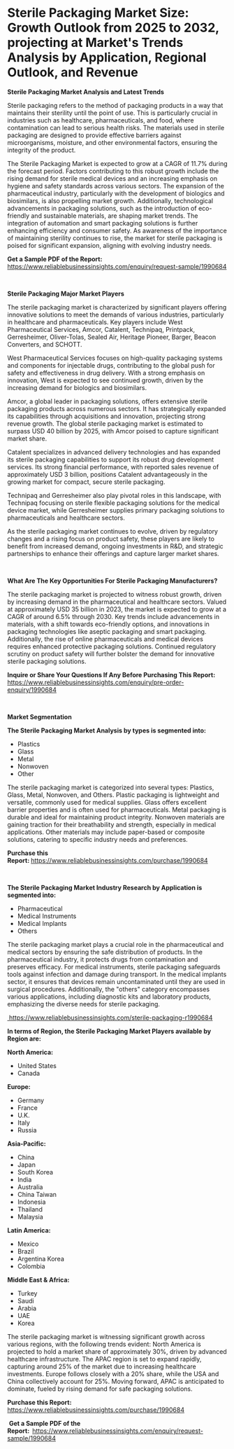<p><h1>Sterile Packaging Market Size: Growth Outlook from 2025 to 2032, projecting at Market's Trends Analysis by Application, Regional Outlook, and Revenue</h1></p><p><strong>Sterile Packaging Market Analysis and Latest Trends</strong></p>
<p><p>Sterile packaging refers to the method of packaging products in a way that maintains their sterility until the point of use. This is particularly crucial in industries such as healthcare, pharmaceuticals, and food, where contamination can lead to serious health risks. The materials used in sterile packaging are designed to provide effective barriers against microorganisms, moisture, and other environmental factors, ensuring the integrity of the product.</p><p>The Sterile Packaging Market is expected to grow at a CAGR of 11.7% during the forecast period. Factors contributing to this robust growth include the rising demand for sterile medical devices and an increasing emphasis on hygiene and safety standards across various sectors. The expansion of the pharmaceutical industry, particularly with the development of biologics and biosimilars, is also propelling market growth. Additionally, technological advancements in packaging solutions, such as the introduction of eco-friendly and sustainable materials, are shaping market trends. The integration of automation and smart packaging solutions is further enhancing efficiency and consumer safety. As awareness of the importance of maintaining sterility continues to rise, the market for sterile packaging is poised for significant expansion, aligning with evolving industry needs.</p></p>
<p><strong>Get a Sample PDF of the Report:&nbsp;</strong> <a href="https://www.reliablebusinessinsights.com/enquiry/request-sample/1990684?utm_campaign=3113&utm_medium=2&utm_source=Github&utm_content=ia&utm_term=13042025&utm_id=sterile-packaging">https://www.reliablebusinessinsights.com/enquiry/request-sample/1990684</a></p>
<p>&nbsp;</p>
<p><strong>Sterile Packaging Major Market Players</strong></p>
<p><p>The sterile packaging market is characterized by significant players offering innovative solutions to meet the demands of various industries, particularly in healthcare and pharmaceuticals. Key players include West Pharmaceutical Services, Amcor, Catalent, Technipaq, Printpack, Gerresheimer, Oliver-Tolas, Sealed Air, Heritage Pioneer, Barger, Beacon Converters, and SCHOTT. </p><p>West Pharmaceutical Services focuses on high-quality packaging systems and components for injectable drugs, contributing to the global push for safety and effectiveness in drug delivery. With a strong emphasis on innovation, West is expected to see continued growth, driven by the increasing demand for biologics and biosimilars.</p><p>Amcor, a global leader in packaging solutions, offers extensive sterile packaging products across numerous sectors. It has strategically expanded its capabilities through acquisitions and innovation, projecting strong revenue growth. The global sterile packaging market is estimated to surpass USD 40 billion by 2025, with Amcor poised to capture significant market share.</p><p>Catalent specializes in advanced delivery technologies and has expanded its sterile packaging capabilities to support its robust drug development services. Its strong financial performance, with reported sales revenue of approximately USD 3 billion, positions Catalent advantageously in the growing market for compact, secure sterile packaging.</p><p>Technipaq and Gerresheimer also play pivotal roles in this landscape, with Technipaq focusing on sterile flexible packaging solutions for the medical device market, while Gerresheimer supplies primary packaging solutions to pharmaceuticals and healthcare sectors.</p><p>As the sterile packaging market continues to evolve, driven by regulatory changes and a rising focus on product safety, these players are likely to benefit from increased demand, ongoing investments in R&D, and strategic partnerships to enhance their offerings and capture larger market shares.</p></p>
<p>&nbsp;</p>
<p><strong>What Are The Key Opportunities For Sterile Packaging Manufacturers?</strong></p>
<p><p>The sterile packaging market is projected to witness robust growth, driven by increasing demand in the pharmaceutical and healthcare sectors. Valued at approximately USD 35 billion in 2023, the market is expected to grow at a CAGR of around 6.5% through 2030. Key trends include advancements in materials, with a shift towards eco-friendly options, and innovations in packaging technologies like aseptic packaging and smart packaging. Additionally, the rise of online pharmaceuticals and medical devices requires enhanced protective packaging solutions. Continued regulatory scrutiny on product safety will further bolster the demand for innovative sterile packaging solutions.</p></p>
<p><strong>Inquire or Share Your Questions If Any Before Purchasing This Report:</strong> <a href="https://www.reliablebusinessinsights.com/enquiry/pre-order-enquiry/1990684?utm_campaign=3113&utm_medium=2&utm_source=Github&utm_content=ia&utm_term=13042025&utm_id=sterile-packaging">https://www.reliablebusinessinsights.com/enquiry/pre-order-enquiry/1990684</a></p>
<p>&nbsp;</p>
<p><strong>Market Segmentation</strong></p>
<p><strong>The Sterile Packaging Market Analysis by types is segmented into:</strong></p>
<p><ul><li>Plastics</li><li>Glass</li><li>Metal</li><li>Nonwoven</li><li>Other</li></ul></p>
<p><p>The sterile packaging market is categorized into several types: Plastics, Glass, Metal, Nonwoven, and Others. Plastic packaging is lightweight and versatile, commonly used for medical supplies. Glass offers excellent barrier properties and is often used for pharmaceuticals. Metal packaging is durable and ideal for maintaining product integrity. Nonwoven materials are gaining traction for their breathability and strength, especially in medical applications. Other materials may include paper-based or composite solutions, catering to specific industry needs and preferences.</p></p>
<p><strong>Purchase this Report:&nbsp;</strong><a href="https://www.reliablebusinessinsights.com/purchase/1990684?utm_campaign=3113&utm_medium=2&utm_source=Github&utm_content=ia&utm_term=13042025&utm_id=sterile-packaging">https://www.reliablebusinessinsights.com/purchase/1990684</a></p>
<p>&nbsp;</p>
<p><strong>The Sterile Packaging Market Industry Research by Application is segmented into:</strong></p>
<p><ul><li>Pharmaceutical</li><li>Medical Instruments</li><li>Medical Implants</li><li>Others</li></ul></p>
<p><p>The sterile packaging market plays a crucial role in the pharmaceutical and medical sectors by ensuring the safe distribution of products. In the pharmaceutical industry, it protects drugs from contamination and preserves efficacy. For medical instruments, sterile packaging safeguards tools against infection and damage during transport. In the medical implants sector, it ensures that devices remain uncontaminated until they are used in surgical procedures. Additionally, the "others" category encompasses various applications, including diagnostic kits and laboratory products, emphasizing the diverse needs for sterile packaging.</p></p>
<p><a href="https://www.reliablebusinessinsights.com/sterile-packaging-r1990684?utm_campaign=3113&utm_medium=2&utm_source=Github&utm_content=ia&utm_term=13042025&utm_id=sterile-packaging">&nbsp;https://www.reliablebusinessinsights.com/sterile-packaging-r1990684</a></p>
<p><strong>In terms of Region, the Sterile Packaging Market Players available by Region are:</strong></p>
<p>
    <p> <strong> North America: </strong>
        <ul>
            <li>United States</li>
            <li>Canada</li>
        </ul>
        </p> 
    <p> <strong> Europe: </strong>
        <ul>
            <li>Germany</li>
            <li>France</li>
            <li>U.K.</li>
            <li>Italy</li>
            <li>Russia</li>
        </ul>
        </p> 
    <p> <strong> Asia-Pacific: </strong>
        <ul>
            <li>China</li>
            <li>Japan</li>
            <li>South Korea</li>
            <li>India</li>
            <li>Australia</li>
            <li>China Taiwan</li>
            <li>Indonesia</li>
            <li>Thailand</li>
            <li>Malaysia</li>
        </ul>
        </p> 
    <p> <strong> Latin America: </strong>
        <ul>
            <li>Mexico</li>
            <li>Brazil</li>
            <li>Argentina Korea</li>
            <li>Colombia</li>
        </ul>
        </p> 
    <p> <strong> Middle East & Africa: </strong>
        <ul>
            <li>Turkey</li>
            <li>Saudi</li>
            <li>Arabia</li>
            <li>UAE</li>
            <li>Korea</li>
        </ul>
    </p>
    </p>
<p><p>The sterile packaging market is witnessing significant growth across various regions, with the following trends evident: North America is projected to hold a market share of approximately 30%, driven by advanced healthcare infrastructure. The APAC region is set to expand rapidly, capturing around 25% of the market due to increasing healthcare investments. Europe follows closely with a 20% share, while the USA and China collectively account for 25%. Moving forward, APAC is anticipated to dominate, fueled by rising demand for safe packaging solutions.</p></p>
<p><strong>Purchase this Report: </strong><a href="https://www.reliablebusinessinsights.com/purchase/1990684?utm_campaign=3113&utm_medium=2&utm_source=Github&utm_content=ia&utm_term=13042025&utm_id=sterile-packaging">https://www.reliablebusinessinsights.com/purchase/1990684</a></p>
<p>&nbsp;<strong>Get a Sample PDF of the Report:&nbsp;&nbsp;</strong><a href="https://www.reliablebusinessinsights.com/enquiry/request-sample/1990684?utm_campaign=3113&utm_medium=2&utm_source=Github&utm_content=ia&utm_term=13042025&utm_id=sterile-packaging">https://www.reliablebusinessinsights.com/enquiry/request-sample/1990684</a></p>
<p><strong></strong></p>
<p><p></p><p></p><p></p></p>
